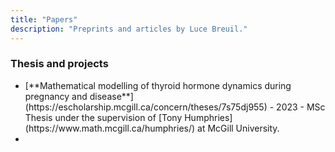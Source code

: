 ```yaml
---
title: "Papers"
description: "Preprints and articles by Luce Breuil."
---
```


### Thesis and projects
<ul>
<li>[**Mathematical modelling of thyroid hormone dynamics during pregnancy and disease**](https://escholarship.mcgill.ca/concern/theses/7s75dj955) - 2023 - MSc Thesis under the supervision of [Tony Humphries](https://www.math.mcgill.ca/humphries/) at McGill University.<li>
<ul>